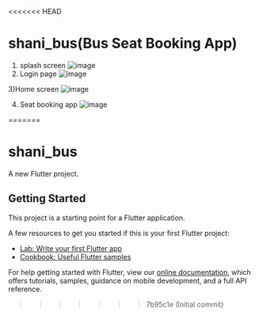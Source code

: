 <<<<<<< HEAD
# shani_bus(Bus Seat Booking App)


1) splash screen
    ![image](https://user-images.githubusercontent.com/72256511/147389889-79a2128a-0090-4662-9e46-118ca8f4ad99.png)
2) Login page
     ![image](https://user-images.githubusercontent.com/72256511/147389894-c47cbc92-8795-4677-9bd3-d46e4e643980.png)
     
3)Home screen
     ![image](https://user-images.githubusercontent.com/72256511/147389914-e74b4c3a-92e7-49ce-9b49-3785788375f2.png)
     
4) Seat booking app
    ![image](https://user-images.githubusercontent.com/72256511/147389924-4830b5d1-1ff5-47da-8b67-f91a8701a769.png)



=======
# shani_bus

A new Flutter project.

## Getting Started

This project is a starting point for a Flutter application.

A few resources to get you started if this is your first Flutter project:

- [Lab: Write your first Flutter app](https://flutter.dev/docs/get-started/codelab)
- [Cookbook: Useful Flutter samples](https://flutter.dev/docs/cookbook)

For help getting started with Flutter, view our
[online documentation](https://flutter.dev/docs), which offers tutorials,
samples, guidance on mobile development, and a full API reference.
>>>>>>> 7b95c1e (Initial commit)
